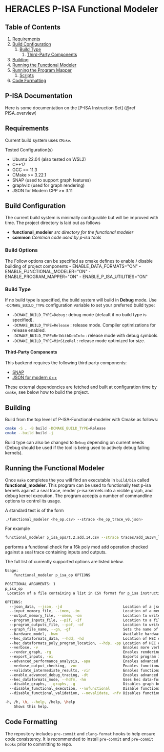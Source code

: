 # HERACLES P-ISA Functional Modeler

## Table of Contents
1. [Requirements](#requirements)
2. [Build Configuration](#build-configuration)
   1. [Build Type](#build-type)
      1. [Third-Party Components](#third--party-components)
3. [Building](#building)
4. [Running the Functional Modeler](#running-the-functional-modeler)
5. [Running the Program Mapper](#running-the-program-mapper)
   1. [Scripts](#scripts)
6. [Code Formatting](#code-formatting)


## P-ISA Documentation
Here is some documentation on the [P-ISA Instruction Set] (@ref PISA_overview)

## Requirements

Current build system uses `CMake`.

Tested Configuration(s)
- Ubuntu 22.04 (also tested on WSL2)
- C++17
- GCC == 11.3
- CMake >= 3.22.1
- SNAP (used to support graph features)
- graphviz (used for graph rendering)
- JSON for Modern CPP >= 3.11

## Build Configuration

The current build system is minimally configurable but will be improved with
time. The project directory is laid out as follows

- __functional_modeler__ *src directory for the functional modeler*
- __common__ *Common code used by p-isa tools*

### Build Options
The Follow options can be specified as cmake defines to enable / disable building of project components
    - ENABLE_DATA_FORMATS="ON"
    - ENABLE_FUNCTIONAL_MODELER="ON"
    - ENABLE_PROGRAM_MAPPER="ON"
    - ENABLE_P_ISA_UTILITIES="ON"

### Build Type

If no build type is specified, the build system will build in <b>Debug</b>
mode. Use `-DCMAKE_BUILD_TYPE` configuration variable to set your preferred
build type:

- `-DCMAKE_BUILD_TYPE=Debug` : debug mode (default if no build type is specified).
- `-DCMAKE_BUILD_TYPE=Release` : release mode. Compiler optimizations for release enabled.
- `-DCMAKE_BUILD_TYPE=RelWithDebInfo` : release mode with debug symbols.
- `-DCMAKE_BUILD_TYPE=MinSizeRel` : release mode optimized for size.

#### Third-Party Components <a name="third-party-components"></a>
This backend requires the following third party components:

- [SNAP](https://github.com/snap-stanford/snap.git)
- [JSON for modern c++](https://github.com/nlohmann/json)

These external dependencies are fetched and built at configuration time by
`cmake`, see below how to build the project.

## Building
Build from the top level of P-ISA-Functional-modeler with Cmake as follows:

```bash
cmake -S . -B build -DCMAKE_BUILD_TYPE=Release
cmake --build build -j
```

Build type can also be changed to `Debug` depending on current needs (Debug
should be used if the tool is being used to actively debug failing kernels).

## Running the Functional Modeler

Once `make` completes the you will find an executable in `build/bin` called
**functional_modeler**.  This program can be used to functionally test p-isa
kernels against a seal trace, render p-isa kernels into a visible graph, and
debug kernel execution.
The program accepts a number of commandline options to control its usage.

A standard test is of the form
```bash
./functional_modeler <he_op.csv> --strace <he_op_trace_v0.json>
```
For example

```bash
functional_modeler p_isa_ops/t.2.add.14.csv --strace traces/add_16384_l2_m3_v0.json
```

performs a functional check for a 16k poly mod add operation checked against a
seal trace containing inputs and outputs.

The full list of currently supported options are listed below.
```bash
Usage:
    functional_modeler p_isa_op OPTIONS

POSITIONAL ARGUMENTS: 1
p_isa_op
 Location of a file containing a list in CSV format for p_isa instructions

OPTIONS:
  --json_data, --json, -jd                            Location of a json data file containing HEC formatted data
  --input_memory_file, --imem, -im                    Location of a memory file to be read and set as input before executing any instructions
  --output_memory_file, --omem, -om                   Location to write a memory file containing all device memory after all instructions have been executed
  --program_inputs_file, --pif, -if                   Location to a file containing program inputs in csv format. Loaded after any memory file(s) and data file but before execution
  --program_outputs_file, --pof, -of                  Location to write a file containing program outputs in csv format. Written after program execution
  --graph_file_name, --gn, -gf                        Sets the name of the file for the output graph image [ default=<p_isa_op_file_prefix>.png ]
  --hardware_model, -hwm                              Available hardware models - (HEC-relaxed-mem,HEC-strict-mem,example)
  --hec_dataformats_data, --hdd, -hd                  Location of HEC data-formats data manifest file
  --hec_dataformats_poly_program_location, --hdp, -pp Location of HEC data-formats poly program file
  --verbose, -v                                       Enables more verbose execution reporting to stdout
  --render_graph, -rg                                 Enables rendering of p_isa graph in PNG and DOT file formats
  --export_inputs, -ei                                Exports program inputs file to the file specified by --program_inputs_file or program_inputs.csv if none specified
  --advanced_performance_analysis, -apa               Enables advanced performance analysis and cycle count prediction
  --verbose_output_checking, -voc                     Enables functional validation of functional execution
  --validate_intermediate_results, -vir               Enables functional validation of intermediates - if --disable_function_validation, this will be automatically set to false
  --enable_advanced_debug_tracing, -dt                Enables advanced debug execution and tracing. Warning: May significantly increase memory usage and reduce performance
  --hec_dataformats_mode, --hdfm, -hm                 Uses hec data-formats execution pipeline
  --disable_graphs, --graphs, -g                      Disables graph building and features
  --disable_functional_execution, --nofunctional      Disable functional execution of instruction stream
  --disable_functional_validation, --novalidate, -nfv Disables functional validation of functional execution

-h, /h, \h, --help, /help, \help
    Shows this help.
```

## Code Formatting
The repository includes `pre-commit` and `clang-format` hooks to help ensure
code consistency.  It is recommended to install `pre-commit` and `pre-commit
hooks` prior to committing to repo.
